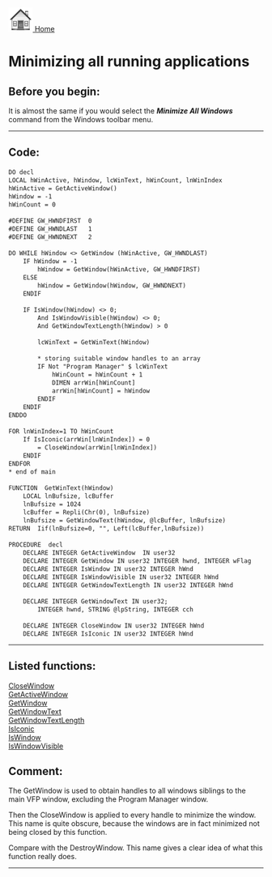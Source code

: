 [<img src="../images/home.png"> Home ](https://github.com/VFPX/Win32API)  

# Minimizing all running applications

## Before you begin:
It is almost the same if you would select the ***Minimize All Windows*** command from the Windows toolbar menu.  
  
***  


## Code:
```foxpro  
DO decl
LOCAL hWinActive, hWindow, lcWinText, hWinCount, lnWinIndex
hWinActive = GetActiveWindow()
hWindow = -1
hWinCount = 0

#DEFINE GW_HWNDFIRST  0
#DEFINE GW_HWNDLAST   1
#DEFINE GW_HWNDNEXT   2

DO WHILE hWindow <> GetWindow (hWinActive, GW_HWNDLAST)
	IF hWindow = -1
		hWindow = GetWindow(hWinActive, GW_HWNDFIRST)
	ELSE
		hWindow = GetWindow(hWindow, GW_HWNDNEXT)
	ENDIF

	IF IsWindow(hWindow) <> 0;
		And IsWindowVisible(hWindow) <> 0;
		And GetWindowTextLength(hWindow) > 0

		lcWinText = GetWinText(hWindow)

		* storing suitable window handles to an array
		IF Not "Program Manager" $ lcWinText
			hWinCount = hWinCount + 1
			DIMEN arrWin[hWinCount]
			arrWin[hWinCount] = hWindow
		ENDIF
	ENDIF
ENDDO

FOR lnWinIndex=1 TO hWinCount
	If IsIconic(arrWin[lnWinIndex]) = 0
		= CloseWindow(arrWin[lnWinIndex])
	ENDIF
ENDFOR
* end of main

FUNCTION  GetWinText(hWindow)
	LOCAL lnBufsize, lcBuffer
	lnBufsize = 1024
	lcBuffer = Repli(Chr(0), lnBufsize)
	lnBufsize = GetWindowText(hWindow, @lcBuffer, lnBufsize)
RETURN  Iif(lnBufsize=0, "", Left(lcBuffer,lnBufsize))

PROCEDURE  decl
	DECLARE INTEGER GetActiveWindow  IN user32
	DECLARE INTEGER GetWindow IN user32 INTEGER hwnd, INTEGER wFlag
	DECLARE INTEGER IsWindow IN user32 INTEGER hWnd
	DECLARE INTEGER IsWindowVisible IN user32 INTEGER hWnd
	DECLARE INTEGER GetWindowTextLength IN user32 INTEGER hWnd

	DECLARE INTEGER GetWindowText IN user32;
		INTEGER hwnd, STRING @lpString, INTEGER cch

	DECLARE INTEGER CloseWindow IN user32 INTEGER hWnd
	DECLARE INTEGER IsIconic IN user32 INTEGER hWnd  
```  
***  


## Listed functions:
[CloseWindow](../libraries/user32/CloseWindow.md)  
[GetActiveWindow](../libraries/user32/GetActiveWindow.md)  
[GetWindow](../libraries/user32/GetWindow.md)  
[GetWindowText](../libraries/user32/GetWindowText.md)  
[GetWindowTextLength](../libraries/user32/GetWindowTextLength.md)  
[IsIconic](../libraries/user32/IsIconic.md)  
[IsWindow](../libraries/user32/IsWindow.md)  
[IsWindowVisible](../libraries/user32/IsWindowVisible.md)  

## Comment:
The GetWindow is used to obtain handles to all windows siblings to the main VFP window, excluding the Program Manager window.   
  
Then the CloseWindow is applied to every handle to minimize the window.  This name is quite obscure, because the windows are in fact minimized not being closed by this function.  
  
Compare with the DestroyWindow. This name gives a clear idea of what this function really does.  
  

***  

